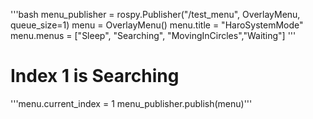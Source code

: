 
'''bash
menu_publisher = rospy.Publisher("/test_menu", OverlayMenu, queue_size=1)
menu = OverlayMenu()
menu.title = "HaroSystemMode"
menu.menus = ["Sleep", "Searching", "MovingInCircles","Waiting"] '''

# Index 1 is Searching
'''menu.current_index = 1
menu_publisher.publish(menu)'''
